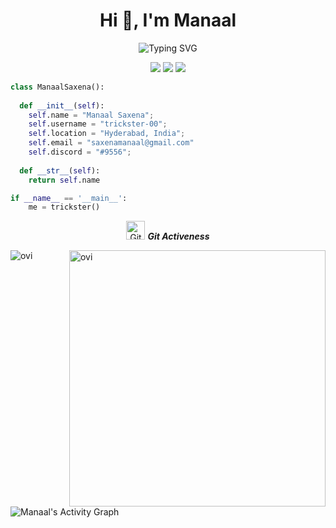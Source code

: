 <h1 align="center">Hi 👋, I'm Manaal</h1>

<div align="center">
  
![Typing SVG](http://readme-typing-svg.herokuapp.com?duration=5008&color=2951F7&center=true&vCenter=true&width=650&lines=I+LIKE+TO+BUILD+MACHINES+THAT+ARE+POWERED+BY+DATA)

</div>
  
<p>
<div align="center">
  <img src="https://img.shields.io/badge/-Python-98b982?style=for-the-badge&logo=python&logoColor=98b982&labelColor=282828">
  <img src="https://img.shields.io/badge/-HTML-c58545?style=for-the-badge&logo=html5&logoColor=c58545&labelColor=282828">
  <img src="https://img.shields.io/badge/-CSS-d1a01f?style=for-the-badge&logo=css3&logoColor=d1a01f&labelColor=282828">
</div>
</p>

```python
class ManaalSaxena():
    
  def __init__(self):
    self.name = "Manaal Saxena";
    self.username = "trickster-00";
    self.location = "Hyderabad, India";
    self.email = "saxenamanaal@gmail.com"
    self.discord = "#9556";
  
  def __str__(self):
    return self.name

if __name__ == '__main__':
    me = trickster()
```


<p align="center">
 <img src="https://media.giphy.com/media/W5eoZHPpUx9sapR0eu/giphy.gif" width="30px" alt="Git"/>&nbsp;<i><b>Git Activeness</b></i></p>
 
<p><img align="left" src="https://github-readme-stats.vercel.app/api/top-langs?username=trickster-00&show_icons=true&locale=en&layout=compact&theme=chartreuse-dark" alt="ovi" /></p>
<p>&nbsp;<img align="right" src="https://github-readme-stats.vercel.app/api?username=trickster-00&show_icons=true&locale=en&theme=chartreuse-dark" alt="ovi" width="410" /></p>
<br><br><br><br><br>
<br>
<br>


![Manaal's Activity Graph](https://activity-graph.herokuapp.com/graph?username=trickster-00&custom_title=Trickster%2000's%20Contribution%20Graph&theme=react-dark&)
